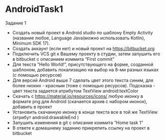 # AndroidTask1

Задание 1

- Создать новый проект в Android studio по шаблону Empty Activity (название любое, Language Java(можно использовать Kotlin), Minimum SDK 17).
- Создать аккаунт (если нет) и новый проект на https://bitbucket.org
- Подключить VCS git к Вашему проекту в студии, затем запушить его в bitbucket с описанием коммита “First commit”
- Для текста “Hello World!”, присутствующего на форме, созданной шаблоном, добавить локализацию на выбор на 8-ми разных языках (с помощью ресурсов)
- Для версий Android выше 7 сделать цвет этого текста синим, для более низких - красным (тоже с помощью ресурсов). Подсказка - цвет текста задается атрибутом TextView  android:textColor
- Скачать с https://material.io/resources/icons/ любую иконку в формате png для Android (скачается архив с набором иконок), добавить в проект
- Установить скачанную иконку в конце текста все в той же TextView (атрибут android:drawableEnd )
- Запушить изменения в git c описание коммита “Home task 1”
- В ответе к домашнему заданию прикрепить ссылку на проект в bitbucket
